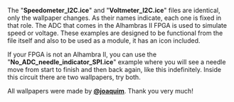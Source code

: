 The "**Speedometer_I2C.ice**" and "**Voltmeter_I2C.ice**" files are identical, only the wallpaper changes. As their names indicate, each one is fixed in that role. The ADC that comes in the Alhambras II FPGA is used to simulate speed or voltage. These examples are designed to be functional from the file itself and also to be used as a module, it has an icon included.

If your FPGA is not an Alhambra II, you can use the "**No_ADC_needle_indicator_SPI.ice**" example where you will see a needle move from start to finish and then back again, like this indefinitely. Inside this circuit there are two wallpapers, try both.

All wallpapers were made by [**@joaquim**](https://github.com/jojo535275). Thank you very much!
